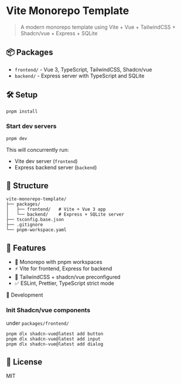 # Vite Monorepo Template

> A modern monorepo template using Vite + Vue + TailwindCSS + Shadcn/vue + Express + SQLite

## 📦 Packages

- `frontend/` - Vue 3, TypeScript, TailwindCSS, Shadcn/vue
- `backend/` - Express server with TypeScript and SQLite

## 🛠 Setup

```bash
pnpm install
```

### Start dev servers
```bash
pnpm dev
```

This will concurrently run:
- Vite dev server (`frontend`)
- Express backend server (`backend`)

## 📂 Structure
```
vite-monorepo-template/
├── packages/
│   ├── frontend/   # Vite + Vue 3 app
│   └── backend/    # Express + SQLite server
├── tsconfig.base.json
├── .gitignore
└── pnpm-workspace.yaml
```

## 🧪 Features
- 🌿 Monorepo with pnpm workspaces
- ⚡ Vite for frontend, Express for backend
- 🎨 TailwindCSS + shadcn/vue preconfigured
- ✅ ESLint, Prettier, TypeScript strict mode

🚀 Development

### Init Shadcn/vue components

under `packages/frontend/`
```
pnpm dlx shadcn-vue@latest add button
pnpm dlx shadcn-vue@latest add input
pnpm dlx shadcn-vue@latest add dialog
```

## 🧭 License
MIT